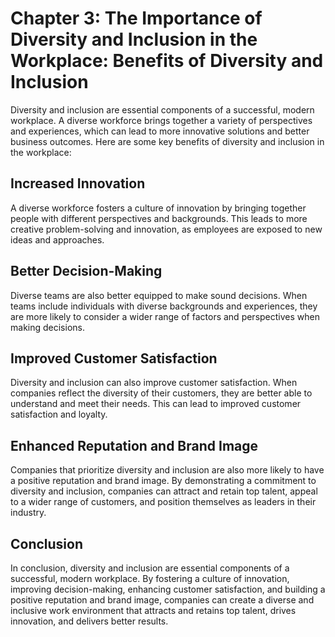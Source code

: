 Chapter 3: The Importance of Diversity and Inclusion in the Workplace: Benefits of Diversity and Inclusion
==========================================================================================================

Diversity and inclusion are essential components of a successful, modern workplace. A diverse workforce brings together a variety of perspectives and experiences, which can lead to more innovative solutions and better business outcomes. Here are some key benefits of diversity and inclusion in the workplace:

Increased Innovation
--------------------

A diverse workforce fosters a culture of innovation by bringing together people with different perspectives and backgrounds. This leads to more creative problem-solving and innovation, as employees are exposed to new ideas and approaches.

Better Decision-Making
----------------------

Diverse teams are also better equipped to make sound decisions. When teams include individuals with diverse backgrounds and experiences, they are more likely to consider a wider range of factors and perspectives when making decisions.

Improved Customer Satisfaction
------------------------------

Diversity and inclusion can also improve customer satisfaction. When companies reflect the diversity of their customers, they are better able to understand and meet their needs. This can lead to improved customer satisfaction and loyalty.

Enhanced Reputation and Brand Image
-----------------------------------

Companies that prioritize diversity and inclusion are also more likely to have a positive reputation and brand image. By demonstrating a commitment to diversity and inclusion, companies can attract and retain top talent, appeal to a wider range of customers, and position themselves as leaders in their industry.

Conclusion
----------

In conclusion, diversity and inclusion are essential components of a successful, modern workplace. By fostering a culture of innovation, improving decision-making, enhancing customer satisfaction, and building a positive reputation and brand image, companies can create a diverse and inclusive work environment that attracts and retains top talent, drives innovation, and delivers better results.
